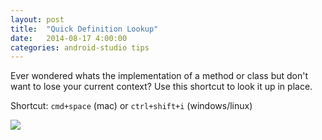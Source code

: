 ```yaml
---
layout: post
title:  "Quick Definition Lookup"
date:   2014-08-17 4:00:00
categories: android-studio tips
---
```


Ever wondered whats the implementation of a method or class but don't want to lose your current context?
Use this shortcut to look it up in place.﻿

Shortcut: `cmd+space` (mac) or `ctrl+shift+i` (windows/linux)

![](https://lh4.googleusercontent.com/-m6b46h-k1ac/U_Ca197xNxI/AAAAAAAAMyQ/6W2kUyV6Ru0/w584-h191-no/05-quickdefinition.gif)